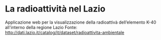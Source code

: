 # La radioattività nel Lazio
Applicazione web per la visualizzazione della radioattivà dell’elemento K-40 all'interno della regione Lazio
Fonte: http://dati.lazio.it/catalog/it/dataset/radioattivita-ambientale